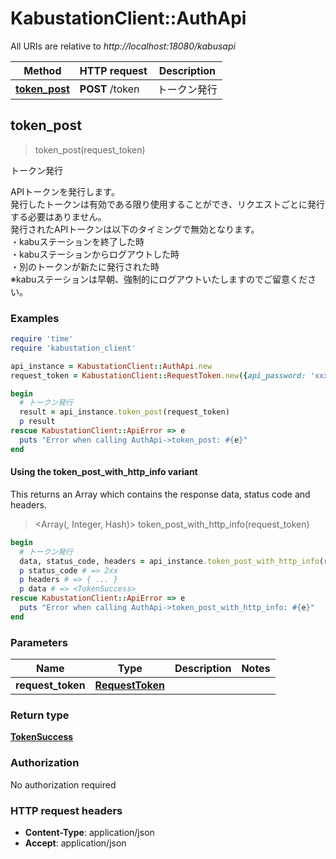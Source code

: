 # KabustationClient::AuthApi

All URIs are relative to *http://localhost:18080/kabusapi*

| Method | HTTP request | Description |
| ------ | ------------ | ----------- |
| [**token_post**](AuthApi.md#token_post) | **POST** /token | トークン発行 |


## token_post

> <TokenSuccess> token_post(request_token)

トークン発行

APIトークンを発行します。<br> 発行したトークンは有効である限り使用することができ、リクエストごとに発行する必要はありません。<br> 発行されたAPIトークンは以下のタイミングで無効となります。<br> ・kabuステーションを終了した時<br> ・kabuステーションからログアウトした時<br> ・別のトークンが新たに発行された時<br> ※kabuステーションは早朝、強制的にログアウトいたしますのでご留意ください。<br>

### Examples

```ruby
require 'time'
require 'kabustation_client'

api_instance = KabustationClient::AuthApi.new
request_token = KabustationClient::RequestToken.new({api_password: 'xxxxxx'}) # RequestToken | 

begin
  # トークン発行
  result = api_instance.token_post(request_token)
  p result
rescue KabustationClient::ApiError => e
  puts "Error when calling AuthApi->token_post: #{e}"
end
```

#### Using the token_post_with_http_info variant

This returns an Array which contains the response data, status code and headers.

> <Array(<TokenSuccess>, Integer, Hash)> token_post_with_http_info(request_token)

```ruby
begin
  # トークン発行
  data, status_code, headers = api_instance.token_post_with_http_info(request_token)
  p status_code # => 2xx
  p headers # => { ... }
  p data # => <TokenSuccess>
rescue KabustationClient::ApiError => e
  puts "Error when calling AuthApi->token_post_with_http_info: #{e}"
end
```

### Parameters

| Name | Type | Description | Notes |
| ---- | ---- | ----------- | ----- |
| **request_token** | [**RequestToken**](RequestToken.md) |  |  |

### Return type

[**TokenSuccess**](TokenSuccess.md)

### Authorization

No authorization required

### HTTP request headers

- **Content-Type**: application/json
- **Accept**: application/json

